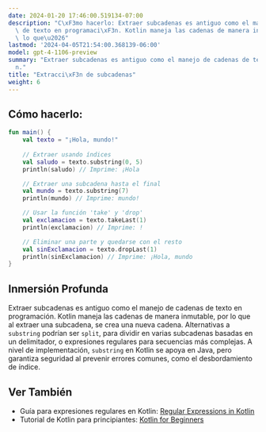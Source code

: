 ```yaml
---
date: 2024-01-20 17:46:00.519134-07:00
description: "C\xF3mo hacerlo: Extraer subcadenas es antiguo como el manejo de cadenas\
  \ de texto en programaci\xF3n. Kotlin maneja las cadenas de manera inmutable, por\
  \ lo que\u2026"
lastmod: '2024-04-05T21:54:00.368139-06:00'
model: gpt-4-1106-preview
summary: "Extraer subcadenas es antiguo como el manejo de cadenas de texto en programaci\xF3\
  n."
title: "Extracci\xF3n de subcadenas"
weight: 6
---
```


## Cómo hacerlo:
```kotlin
fun main() {
    val texto = "¡Hola, mundo!"
    
    // Extraer usando índices
    val saludo = texto.substring(0, 5)
    println(saludo) // Imprime: ¡Hola

    // Extraer una subcadena hasta el final
    val mundo = texto.substring(7)
    println(mundo) // Imprime: mundo!

    // Usar la función 'take' y 'drop'
    val exclamacion = texto.takeLast(1)
    println(exclamacion) // Imprime: !

    // Eliminar una parte y quedarse con el resto
    val sinExclamacion = texto.dropLast(1)
    println(sinExclamacion) // Imprime: ¡Hola, mundo
}
```

## Inmersión Profunda
Extraer subcadenas es antiguo como el manejo de cadenas de texto en programación. Kotlin maneja las cadenas de manera inmutable, por lo que al extraer una subcadena, se crea una nueva cadena. Alternativas a `substring` podrían ser `split`, para dividir en varias subcadenas basadas en un delimitador, o expresiones regulares para secuencias más complejas. A nivel de implementación, `substring` en Kotlin se apoya en Java, pero garantiza seguridad al prevenir errores comunes, como el desbordamiento de índice.

## Ver También
- Guía para expresiones regulares en Kotlin: [Regular Expressions in Kotlin](https://kotlinlang.org/api/latest/jvm/stdlib/kotlin.text/-regex/)
- Tutorial de Kotlin para principiantes: [Kotlin for Beginners](https://kotlinlang.org/docs/home.html)
